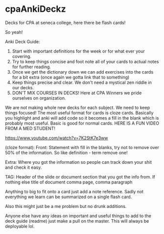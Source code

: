 # cpaAnkiDeckz
Decks for CPA at seneca college, here there be flash cards!

So yeah!

Anki Deck Guide:
1. Start with important definitions for the week or for what ever your covering.
2. Try to keep things concise and foot note all of your cards to actual notes for further reading.
3. Once we get the dictionary down we can add exercises into the cards for a bit extra (once again we gotta link that to something)
4. Keep things precise and clear. We don't need a mystical zen riddle in our decks.
5. DON'T MIX COURSES IN DECKS! Here at CPA Winners we pride ourselves on organization. 

We are not making whole new decks for each subject. We need to keep things focused! The most useful format for cards is cloze
cards. Basically you highlight and anki will add code so it becomes a fill in the blank which is probably most useful. Basic is
good for normal cards. HERE IS A FUN VIDEO FROM A MED STUDENT!

https://www.youtube.com/watch?v=7K2StK7e3ww

(cloze format):
Front:
  Statement with fill in the blanks, try not to remove over 50% of the information. So like definition - term remove one! 
  
Extra:
  Where you got the information so people can track down your shit and check it easy.
 
TAG:
  Header of the slide or document section that you got the info from. If nothing else title of document comma page, comma paragraph

Anything to big to fit onto a card just add a note reference. Sadly not everything we learn can be summarized on a single flash 
card.

Also this might just be a me problem but no drunk additions.

Anyone else have any ideas on important and useful things to add to the deck guide (readme) just make a pull on the master. This
will always be deployable lol.

